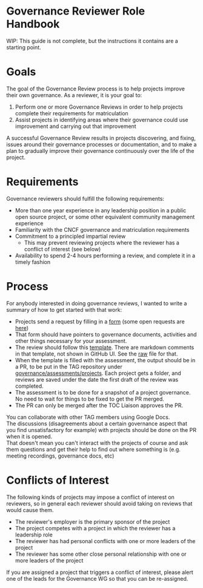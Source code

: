 # Governance Reviewer Role Handbook

WIP: This guide is not complete, but the instructions it contains are a starting point.

# Goals

The goal of the Governance Review process is to help projects improve their own governance.  As a reviewer, it is your goal to:

1. Perform one or more Governance Reviews in order to help projects complete their requirements for matriculation  
2. Assist projects in identifying areas where their governance could use improvement and carrying out that improvement  

A successful Governance Review results in projects discovering, and fixing, issues around their governance processes or documentation, and to make a plan to gradually improve their governance continuously over the life of the project.


# Requirements

Governance reviewers should fulfill the following requirements:

* More than one year experience in any leadership position in a public open source project, or some other equivalent community management experience  
* Familiarity with the CNCF governance and matriculation requirements  
* Commitment to a principled impartial review  
  * This may prevent reviewing projects where the reviewer has a conflict of interest (see below)
* Availability to spend 2-4 hours performing a review, and complete it in a timely fashion

# Process

For anybody interested in doing governance reviews, I wanted to write a summary of how to get started with that work:

* Projects send a request by filling in a [form](https://github.com/cncf/tag-contributor-strategy/issues/new?assignees=jberkus%2Cgeekygirldawn&labels=wg%2Fgovernance&projects=&template=governance-review-request.yaml&title=%5BGovernance+Review%5D%3A+PROJECT+NAME) (some open requests are [here](https://github.com/cncf/tag-contributor-strategy/issues?q=is%3Aissue+is%3Aopen+label%3Awg%2Fgovernance+%22governance+review%22))  
* That form should have pointers to governance documents, activities and other things necessary for your assessment.  
* The review should follow this [template](https://github.com/cncf/tag-contributor-strategy/blob/main/governance/reviews/template.md). There are markdown comments in that template, not shown in GitHub UI. See the [raw](https://raw.githubusercontent.com/cncf/tag-contributor-strategy/main/governance/reviews/template.md) file for that.  
* When the template is filled with the assessment, the output should be in a PR, to be put in the TAG repository under [governance/assessments/projects](https://github.com/cncf/tag-contributor-strategy/tree/main/governance/assessments/projects).  Each project gets a folder, and reviews are saved under the date the first draft of the review was completed.
* The assessment is to be done for a snapshot of a project governance. No need to wait for things to be fixed to get the PR merged.  
* The PR can only be merged after the TOC Liaison approves the PR.

You can collaborate with other TAG members using Google Docs.  
The discussions (disagreements about a certain governance aspect that you find unsatisfactory for example) with projects should be done on the PR when it is opened.  
That doesn't mean you can't interact with the projects of course and ask them questions and get their help to find out where something is (e.g. meeting recordings, governance docs, etc)

# Conflicts of Interest

The following kinds of projects may impose a conflict of interest on reviewers, so in general each reviewer should avoid taking on reviews that would cause them.

* The reviewer's employer is the primary sponsor of the project
* The project competes with a project in which the reviewer has a leadership role
* The reviewer has had personal conflicts with one or more leaders of the project
* The reviewer has some other close personal relationship with one or more leaders of the project

If you are assigned a project that triggers a conflict of interest, please alert one of the leads for the Governance WG so that you can be re-assigned.
